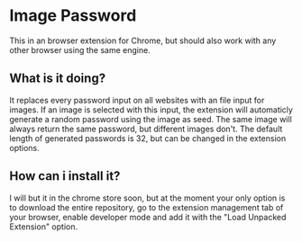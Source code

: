 # Image Password

This in an browser extension for Chrome, but should also work with any other browser using the same engine.

## What is it doing?

It replaces every password input on all websites with an file input for images. If an image is selected with this input, the extension will automaticly generate a random password using the image as seed. The same image will always return the same password, but different images don't. The default length of generated passwords is 32, but can be changed in the extension options.

## How can i install it?

I will but it in the chrome store soon, but at the moment your only option is to download the entire repository, go to the extension management tab of your browser, enable developer mode and add it with the "Load Unpacked Extension" option.
